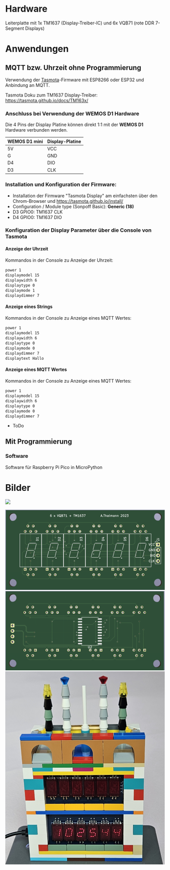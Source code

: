 # Hardware
Leiterplatte mit 1x TM1637 (Display-Treiber-IC) und 6x VQB71 (rote DDR 7-Segment Displays)

# Anwendungen
## MQTT bzw. Uhrzeit ohne Programmierung
Verwendung der [Tasmota](https://tasmota.github.io/docs/)-Firmware mit ESP8266 oder ESP32 und Anbindung an MQTT.

Tasmota Doku zum TM1637 Display-Treiber: https://tasmota.github.io/docs/TM163x/

### Anschluss bei Verwendung der **WEMOS D1** Hardware
Die 4 Pins der Display Platine können direkt 1:1 mit der **WEMOS D1** Hardware verbunden werden.
 
| WEMOS D1 mini | Display-Platine |
| ------------- | ------------- |
| 5V | VCC  |
| G | GND  | 
| D4 | DIO  | 
| D3 | CLK  | 

### Installation und Konfiguration der Firmware:
* Installation der Firmware "Tasmota Display" am einfachsten über den Chrom-Browser und https://tasmota.github.io/install/
* Configuration / Module type (Sonpoff Basic): **Generic (18)**
* D3 GPIO0: TM1637 CLK
* D4 GPIO0: TM1637 DIO

### Konfiguration der Display Parameter über die Console von Tasmota
#### Anzeige der Uhrzeit
Kommandos in der Console zu Anzeige der Uhrzeit:
```
power 1
displaymodel 15
displaywidth 6
displaytype 0
displaymode 1
displaydimmer 7
```

#### Anzeige eines Strings
Kommandos in der Console zu Anzeige eines MQTT Wertes:
```
power 1
displaymodel 15
displaywidth 6
displaytype 0
displaymode 0
displaydimmer 7
displaytext Hallo
```

#### Anzeige eines MQTT Wertes
Kommandos in der Console zu Anzeige eines MQTT Wertes:
```
power 1
displaymodel 15
displaywidth 6
displaytype 0
displaymode 0
displaydimmer 7
```
* ToDo

## Mit Programmierung
### Software
Software für Raspberry Pi Pico in MicroPython

# Bilder

<img src="https://user-images.githubusercontent.com/link-to-your-image.png" width="200" />

![alt Leiterplatte Seite A](https://github.com/anthal/Display-VQB71-TM1637/blob/main/Pictures/TM1637-VQB71.png)
![alt Leiterplatte Seite B](https://github.com/anthal/Display-VQB71-TM1637/blob/main/Pictures/TM1637-VQB71_b.png)
![alt fertige Leiterplatte 1](https://github.com/anthal/Display-VQB71-TM1637/blob/main/Pictures/20230820_102546.jpg)

